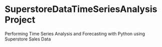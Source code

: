 # SuperstoreDataTimeSeriesAnalysisProject
Performing Time Series Analysis and Forecasting with Python using Superstore Sales Data
